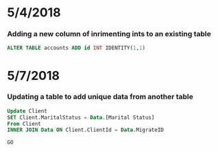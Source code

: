 # 5/4/2018

### Adding a new column of inrimenting ints to an existing table

```sql
ALTER TABLE accounts ADD id INT IDENTITY(1,1) 
```


# 5/7/2018

### Updating a table to add unique data from another table 

```sql
Update Client
SET Client.MaritalStatus = Data.[Marital Status]
From Client
INNER JOIN Data ON Client.ClientId = Data.MigrateID

GO
 
```
